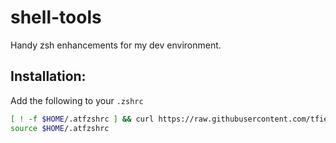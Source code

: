 # shell-tools
Handy zsh enhancements for my dev environment.

## Installation:

Add the following to your `.zshrc`

```zsh
[ ! -f $HOME/.atfzshrc ] && curl https://raw.githubusercontent.com/tfield/shell-tools/main/.atfzshrc > $HOME/.atfzshrc
source $HOME/.atfzshrc
```

